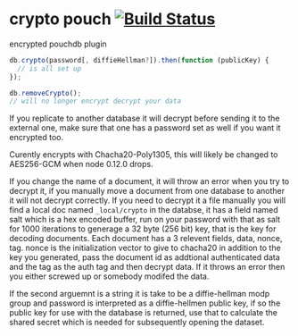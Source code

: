 crypto pouch [![Build Status](https://travis-ci.org/calvinmetcalf/crypto-pouch.svg)](https://travis-ci.org/calvinmetcalf/crypto-pouch)
===

encrypted pouchdb plugin

```js
db.crypto(password[, diffieHellman?]).then(function (publicKey) {
  // is all set up
});

db.removeCrypto();
// will no longer encrypt decrypt your data
```
If you replicate to another database it will decrypt before sending it to 
the external one, make sure that one has a password set as well if you want 
it encrypted too.

Curently encrypts with Chacha20-Poly1305, this will likely be changed 
to AES256-GCM when node 0.12.0 drops.

If you change the name of a document, it will throw an error when you try 
to decrypt it, if you manually move a document from one database to another 
it will not decrypt correctly.  If you need to decrypt it a file manually 
you will find a local doc named `_local/crypto` in the databse, it has a field 
named salt which is a hex encoded buffer, run on your password with that as salt 
for 1000 iterations to generage a 32 byte (256 bit) key, that is the key 
for decoding documents. Each document has a 3 relevent fields, data, nonce, tag. 
nonce is the initialization vector to give to chacha20 in addition to the key 
you generated, pass the document id as addtional authenticated data and the tag 
as the auth tag and then decrypt data.  If it throws an error then you either 
screwed up or somebody modifed the data.

If the second arguemnt is a string it is take to be a diffie-hellman modp group 
and password is interpreted as a diffie-hellmen public key, if so the public key 
for use with the database is returned, use that to calculate the shared secret 
which is needed for subsequently opening the dataset.

